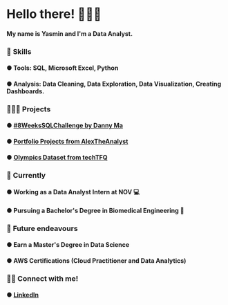 # Hello there! 🙋🏽‍♀️

#### My name is Yasmin and I'm a Data Analyst.



### 📌 **Skills**

#### ● Tools: SQL, Microsoft Excel, Python

#### ● Analysis: Data Cleaning, Data Exploration, Data Visualization, Creating Dashboards.



### 👩🏽‍💻 **Projects**

#### ● [#8WeeksSQLChallenge by Danny Ma](https://github.com/yasminsoltani/8-Weeks-SQL-Challenge) 

#### ● [Portfolio Projects from AlexTheAnalyst](https://github.com/YasminS199/SQL-first-project-from-Alex-the-Analyst-)

#### ● [Olympics Dataset from techTFQ](https://github.com/yasminsoltani/Olympics-Dataset-/blob/main/Olympics%20Dataset%20from%20techTFQ/Olympics%20Dataset.md)


### 🌱 **Currently**

#### ● Working as a Data Analyst Intern at NOV 💻

#### ● Pursuing a Bachelor's Degree in Biomedical Engineering 🧬



### 🏹 **Future endeavours**

#### ● Earn a Master's Degree in Data Science

#### ● AWS Certifications (Cloud Practitioner and Data Analytics)



### 🤝🏽 **Connect with me!**

#### ● [LinkedIn](https://www.linkedin.com/in/yasmin-soltani-474336206/)
